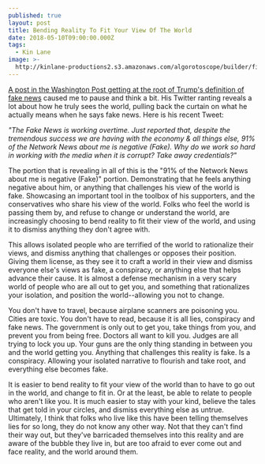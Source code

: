 ```yaml
---
published: true
layout: post
title: Bending Reality To Fit Your View Of The World
date: 2018-05-10T09:00:00.000Z
tags:
  - Kin Lane
image: >-
  http://kinlane-productions2.s3.amazonaws.com/algorotoscope/builder/filtered/70_75_800_500_0_max_0_-5_-5.jpg
---
```

[A post in the Washington Post getting at the root of Trump's definition of fake news](https://www.cnn.com/2018/05/09/politics/donald-trump-media-tweet/index.html) caused me to pause and think a bit. His Twitter ranting reveals a lot about how he truly sees the world, pulling back the curtain on what he actually means when he says fake news. Here is his recent Tweet:

_"The Fake News is working overtime. Just reported that, despite the tremendous success we are having with the economy & all things else, 91% of the Network News about me is negative (Fake). Why do we work so hard in working with the media when it is corrupt? Take away credentials?"_

The portion that is revealing in all of this is the "91% of the Network News about me is negative (Fake)" portion. Demonstrating that he feels anything negative about him, or anything that challenges his view of the world is fake. Showcasing an important tool in the toolbox of his supporters, and the conservatives who share his view of the world. Folks who feel the world is passing them by, and refuse to change or understand the world, are increasingly choosing to bend reality to fit their view of the world, and using it to dismiss anything they don't agree with.

This allows isolated people who are terrified of the world to rationalize their views, and dismiss anything that challenges or opposes their position. Giving them license, as they see it to craft a world in their view and dismiss everyone else's views as fake, a conspiracy, or anything else that helps advance their cause. It is almost a defense mechanism in a very scary world of people who are all out to get you, and something that rationalizes your isolation, and position the world--allowing you not to change.

You don't have to travel, because airplane scanners are poisoning you. Cities are toxic. You don't have to read, because it is all lies, conspiracy and fake news. The government is only out to get you, take things from you, and prevent you from being free. Doctors all want to kill you. Judges are all trying to lock you up. Your guns are the only thing standing in between you and the world getting you. Anything that challenges this reality is fake. Is a conspiracy. Allowing your isolated narrative to flourish and take root, and everything else becomes fake.

It is easier to bend reality to fit your view of the world than to have to go out in the world, and change to fit in. Or at the least, be able to relate to people who aren't like you. It is much easier to stay with your kind, believe the tales that get told in your circles, and dismiss everything else as untrue. Ultimately, I think that folks who live like this have been telling themselves lies for so long, they do not know any other way. Not that they can't find their way out, but they've barricaded themselves into this reality and are aware of the bubble they live in, but are too afraid to ever come out and face reality, and the world around them.
